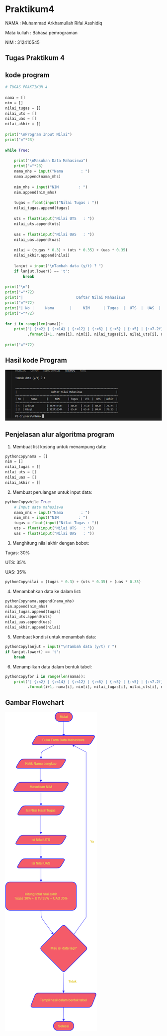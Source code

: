 # Praktikum4

NAMA : Muhammad Arkhamullah Rifai Asshidiq

Mata kuliah : Bahasa pemrograman

NIM : 312410545

## Tugas Praktikum 4

## kode program
```python
# TUGAS PRAKTIKUM 4

nama = []
nim = []
nilai_tugas = []
nilai_uts = []
nilai_uas = []
nilai_akhir = []

print("\nProgram Input Nilai")
print("="*23)

while True:
    
    print("\nMasukan Data Mahasiswa")
    print("="*23)
    nama_mhs = input("Nama        : ")
    nama.append(nama_mhs)
    
    nim_mhs = input("NIM         : ")
    nim.append(nim_mhs)
    
    tugas = float(input("Nilai Tugas : "))
    nilai_tugas.append(tugas)
    
    uts = float(input("Nilai UTS   : "))
    nilai_uts.append(uts)
    
    uas = float(input("Nilai UAS   : "))
    nilai_uas.append(uas)
  
    nilai = (tugas * 0.3) + (uts * 0.35) + (uas * 0.35)
    nilai_akhir.append(nilai)
    
    lanjut = input("\nTambah data (y/t) ? ")
    if lanjut.lower() == 't':
        break

print("\n")
print("="*72)
print("|                        Daftar Nilai Mahasiswa                        |")
print("="*72)
print("| No |     Nama       |     NIM      | Tugas  |  UTS  |  UAS  | Akhir  |")
print("="*72)

for i in range(len(nama)):
    print("| {:<2} | {:<14} | {:<12} | {:<6} | {:<5} | {:<5} | {:<7.2f}|"
          .format(i+1, nama[i], nim[i], nilai_tugas[i], nilai_uts[i], nilai_uas[i], nilai_akhir[i]))

print("="*72)
```
## Hasil kode Program
![Foto](https://github.com/MuhammadArkham/Foto/blob/main/Screenshot%202024-11-16%20230237.png?raw=true)

## Penjelasan alur algoritma program
1. Membuat list kosong untuk menampung data:
```python
pythonCopynama = []
nim = []
nilai_tugas = []
nilai_uts = []
nilai_uas = []
nilai_akhir = []
```
2. Membuat perulangan untuk input data:
```python
pythonCopywhile True:
    # Input data mahasiswa
    nama_mhs = input("Nama        : ")
    nim_mhs = input("NIM         : ")
    tugas = float(input("Nilai Tugas : "))
    uts = float(input("Nilai UTS   : "))
    uas = float(input("Nilai UAS   : "))
```
3. Menghitung nilai akhir dengan bobot:

Tugas: 30%

UTS: 35%

UAS: 35%
```python
pythonCopynilai = (tugas * 0.3) + (uts * 0.35) + (uas * 0.35)
```
4. Menambahkan data ke dalam list:
```python
pythonCopynama.append(nama_mhs)
nim.append(nim_mhs)
nilai_tugas.append(tugas)
nilai_uts.append(uts)
nilai_uas.append(uas)
nilai_akhir.append(nilai)
```
5. Membuat kondisi untuk menambah data:
```python
pythonCopylanjut = input("\nTambah data (y/t) ? ")
if lanjut.lower() == 't':
    break
```
6. Menampilkan data dalam bentuk tabel:
```python
pythonCopyfor i in range(len(nama)):
    print("| {:<2} | {:<14} | {:<12} | {:<6} | {:<5} | {:<5} | {:<7.2f}|"
          .format(i+1, nama[i], nim[i], nilai_tugas[i], nilai_uts[i], nilai_uas[i], nilai_akhir[i]))
```
## Gambar Flowchart
![Foto](https://github.com/MuhammadArkham/Foto/blob/main/flowchart%20praktikum%204.png?raw=true)
